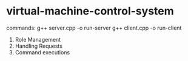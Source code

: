 # virtual-machine-control-system
commands:
g++ server.cpp -o run-server
g++ client.cpp -o run-client


1. Role Management
2. Handling Requests
3. Command executions